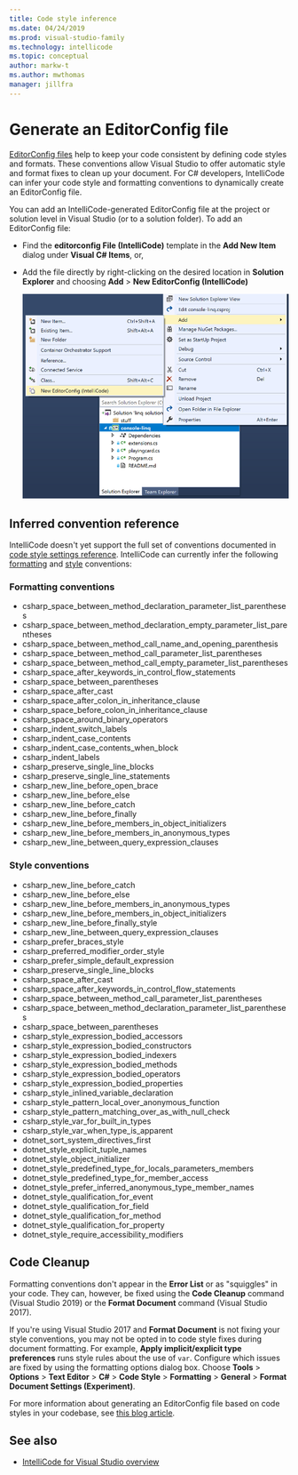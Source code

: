 ```yaml
---
title: Code style inference
ms.date: 04/24/2019
ms.prod: visual-studio-family
ms.technology: intellicode
ms.topic: conceptual
author: markw-t
ms.author: mwthomas
manager: jillfra
---
```

# Generate an EditorConfig file

[EditorConfig files](/visualstudio/ide/create-portable-custom-editor-options) help to keep your code consistent by defining code styles and formats. These conventions allow Visual Studio to offer automatic style and format fixes to clean up your document. For C# developers, IntelliCode can infer your code style and formatting conventions to dynamically create an EditorConfig file.

You can add an IntelliCode-generated EditorConfig file at the project or solution level in Visual Studio (or to a solution folder). To add an EditorConfig file:

- Find the **editorconfig File (IntelliCode)** template in the **Add New Item** dialog under **Visual C# Items**, or,

- Add the file directly by right-clicking on the desired location in **Solution Explorer** and choosing **Add** > **New EditorConfig (IntelliCode)**

   ![Add IntelliCode-generated EditorConfig file in Visual Studio](media/intellicode-editorconfig.png)

## Inferred convention reference

IntelliCode doesn't yet support the full set of conventions documented in [code style settings reference](/visualstudio/ide/editorconfig-code-style-settings-reference). IntelliCode can currently infer the following [formatting](#formatting-conventions) and [style](#style-conventions) conventions:

### Formatting conventions

- csharp_space_between_method_declaration_parameter_list_parentheses
- csharp_space_between_method_declaration_empty_parameter_list_parentheses
- csharp_space_between_method_call_name_and_opening_parenthesis
- csharp_space_between_method_call_parameter_list_parentheses
- csharp_space_between_method_call_empty_parameter_list_parentheses
- csharp_space_after_keywords_in_control_flow_statements
- csharp_space_between_parentheses
- csharp_space_after_cast
- csharp_space_after_colon_in_inheritance_clause
- csharp_space_before_colon_in_inheritance_clause
- csharp_space_around_binary_operators
- csharp_indent_switch_labels
- csharp_indent_case_contents
- csharp_indent_case_contents_when_block
- csharp_indent_labels
- csharp_preserve_single_line_blocks
- csharp_preserve_single_line_statements
- csharp_new_line_before_open_brace
- csharp_new_line_before_else
- csharp_new_line_before_catch
- csharp_new_line_before_finally
- csharp_new_line_before_members_in_object_initializers
- csharp_new_line_before_members_in_anonymous_types
- csharp_new_line_between_query_expression_clauses

### Style conventions

- csharp_new_line_before_catch
- csharp_new_line_before_else
- csharp_new_line_before_members_in_anonymous_types
- csharp_new_line_before_members_in_object_initializers
- csharp_new_line_before_finally_style
- csharp_new_line_between_query_expression_clauses
- csharp_prefer_braces_style
- csharp_preferred_modifier_order_style
- csharp_prefer_simple_default_expression
- csharp_preserve_single_line_blocks
- csharp_space_after_cast
- csharp_space_after_keywords_in_control_flow_statements
- csharp_space_between_method_call_parameter_list_parentheses
- csharp_space_between_method_declaration_parameter_list_parentheses
- csharp_space_between_parentheses
- csharp_style_expression_bodied_accessors
- csharp_style_expression_bodied_constructors
- csharp_style_expression_bodied_indexers
- csharp_style_expression_bodied_methods
- csharp_style_expression_bodied_operators
- csharp_style_expression_bodied_properties
- csharp_style_inlined_variable_declaration
- csharp_style_pattern_local_over_anonymous_function
- csharp_style_pattern_matching_over_as_with_null_check
- csharp_style_var_for_built_in_types
- csharp_style_var_when_type_is_apparent
- dotnet_sort_system_directives_first
- dotnet_style_explicit_tuple_names
- dotnet_style_object_initializer
- dotnet_style_predefined_type_for_locals_parameters_members
- dotnet_style_predefined_type_for_member_access
- dotnet_style_prefer_inferred_anonymous_type_member_names
- dotnet_style_qualification_for_event
- dotnet_style_qualification_for_field
- dotnet_style_qualification_for_method
- dotnet_style_qualification_for_property
- dotnet_style_require_accessibility_modifiers

## Code Cleanup

Formatting conventions don't appear in the **Error List** or as "squiggles" in your code. They can, however, be fixed using the **Code Cleanup** command (Visual Studio 2019) or the **Format Document** command (Visual Studio 2017).

If you're using Visual Studio 2017 and **Format Document** is not fixing your style conventions, you may not be opted in to code style fixes during document formatting. For example, **Apply implicit/explicit type preferences** runs style rules about the use of `var`. Configure which issues are fixed by using the formatting options dialog box. Choose **Tools** > **Options** > **Text Editor** > **C#** > **Code Style** > **Formatting** > **General** > **Format Document Settings (Experiment)**.

For more information about generating an EditorConfig file based on code styles in your codebase, see [this blog article](https://devblogs.microsoft.com/visualstudio/visual-studio-intellicode-inferring-coding-conventions-for-consistent-code/).

## See also

- [IntelliCode for Visual Studio overview](intellicode-visual-studio.md)